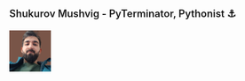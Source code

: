 <h1 style="margin-bottom:10px; font-size:18px; font-weight:600;">Shukurov Mushvig - PyTerminator, Pythonist ⚓</h1>
<img src="mushvigshukurov.png" alt="Mushvig Shukurov" style="width:75px; height:75px; margin: 10px auto;">
